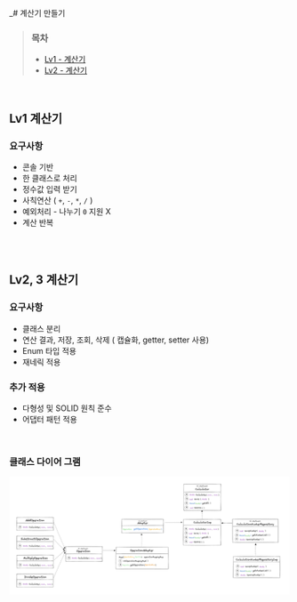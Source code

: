 _# 계산기 만들기



> ### 목차
>- [Lv1 - 계산기](#Lv1-계산기)
>- [Lv2 - 계산기](#Lv2-계산기)

<br/>

## Lv1 계산기


### 요구사항
- 콘솔 기반
- 한 클래스로 처리
- 정수값 입력 받기
-  사칙연산 ( `+`, `-`, `*`, `/` )
- 예외처리 - 나누기 `0` 지원 X
- 계산 반복



<br/>
<br/>


## Lv2, 3 계산기 

### 요구사항
- 클래스 분리
- 연산 결과, 저장, 조회, 삭제 ( 캡슐화, getter, setter 사용)
- Enum 타입 적용
- 재네릭 적용


### 추가 적용
- 다형성 및 SOLID 원칙 준수
- 어댑터 패턴 적용

<br/>


### 클래스 다이어 그램


![lv2](./img/클래스다이어그램.png)


<br/>
<br/>
<br/>
